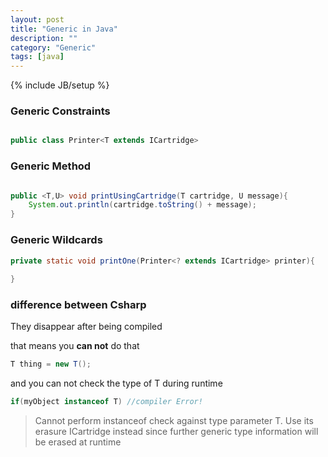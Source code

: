 ```yaml
---
layout: post
title: "Generic in Java"
description: ""
category: "Generic"
tags: [java]
---
```

{% include JB/setup %}


### Generic Constraints

```java

public class Printer<T extends ICartridge>

```

### Generic Method

```java

public <T,U> void printUsingCartridge(T cartridge, U message){
	System.out.println(cartridge.toString() + message);
}

```

### Generic Wildcards

```java
private static void printOne(Printer<? extends ICartridge> printer){
		
}
```

### difference between Csharp

They disappear after being compiled

that means you **can not** do that
	
```java
T thing = new T();
```
and you can not check the type of T during runtime

```java
if(myObject instanceof T) //compiler Error!
```

>Cannot perform instanceof check against type parameter T. Use its erasure ICartridge instead since further generic type information will be erased at runtime	